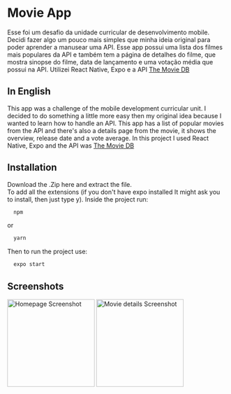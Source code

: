 # Movie App
Esse foi um desafio da unidade curricular de desenvolvimento mobile. Decidi fazer algo um pouco mais simples que minha ideia original para poder aprender a manusear uma API. Esse app possui uma lista dos filmes mais populares da API e também tem a página de detalhes do filme, que mostra sinopse do filme, data de lançamento e uma votação média que possui na API.
Utilizei React Native, Expo e a API <a href="https://www.themoviedb.org/" target="_blank">The Movie DB</a>

## In English
This app was a challenge of the mobile development curricular unit. I decided to do something a little more easy then my original idea because I wanted to learn how to handle an API. This app has a list of popular movies from the API and there's also a details page from the movie, it shows the overview, release date and a vote average.
In this project I used React Native, Expo and the API was <a href="https://www.themoviedb.org/" target="_blank">The Movie DB</a>

## Installation

Download the .Zip here and extract the file.<br/>
To add all the extensions (if you don't have expo installed It might ask you to install, then just type y).
Inside the project run:

```bash
  npm
```
or
```bash
  yarn
```
Then to run the project use:

```bash
  expo start
```

## Screenshots
<img src="https://user-images.githubusercontent.com/88834542/174154644-fa3a5c4e-3ea7-4a4f-8f5b-2cb3bc9fb3c2.jpeg"  width="200" alt="Homepage Screenshot"/> <img src="https://user-images.githubusercontent.com/88834542/174154656-47f0b84b-a3c9-47e9-aa95-bc99a81c9449.jpeg"  width="200" alt="Movie details Screenshot"/>
